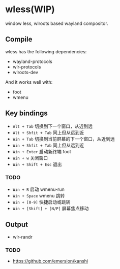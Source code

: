 # wless(WIP)

window less, wlroots based wayland compositor.

## Compile

wless has the following dependencies:

- wayland-protocols
- wlr-protocols
- wlroots-dev

And it works well with:

- foot
- wmenu

## Key bindings

- `Alt + Tab` 切换到下一个窗口，从近到远
- `Alt + Shfit + Tab` 同上但从远到近
- `Win + Tab` 切换到当前屏幕的下一个窗口，从近到远
- `Win + Shfit + Tab` 同上但从远到近
- `Win + Enter` 启动新终端 foot
- `Win + w` 关闭窗口
- `Win + Shift + Esc` 退出

### TODO

- `Win + R` 启动 wmenu-run
- `Win + Space` wmenu 跳转
- `Win + [0-9]` 快捷启动或跳转
- `Win + [Shift] + [N/P]` 屏幕焦点移动

## Output

- wlr-randr

### TODO

- <https://github.com/emersion/kanshi>
